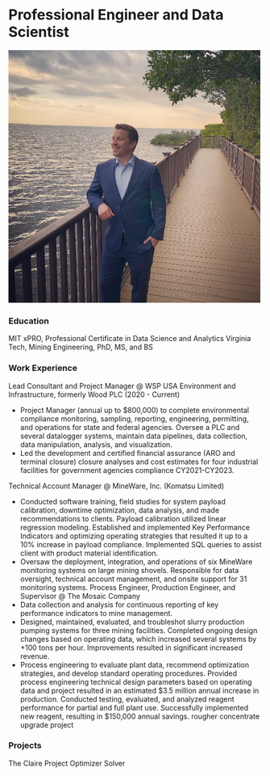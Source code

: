 # Professional Engineer and Data Scientist
![About](/assets/img/about.jpg)
### Education
MIT xPRO, Professional Certificate in Data Science and Analytics
Virginia Tech, Mining Engineering, PhD, MS, and BS

### Work Experience
Lead Consultant and Project Manager @ WSP USA Environment and Infrastructure, formerly Wood PLC (2020 - Current)
- Project Manager (annual up to $800,000) to complete environmental compliance monitoring, sampling, reporting, engineering, permitting, and operations for state and federal agencies. Oversee a PLC and several datalogger systems, maintain data pipelines, data collection, data manipulation, analysis, and visualization.
- Led the development and certified financial assurance (ARO and terminal closure) closure analyses and cost estimates for four industrial facilities for government agencies compliance CY2021-CY2023.

Technical Account Manager @ MineWare, Inc. (Komatsu Limited)
- Conducted software training, field studies for system payload calibration, downtime optimization, data analysis, and made recommendations to clients. Payload calibration utilized linear regression modeling. Established and implemented Key Performance Indicators and optimizing operating strategies that resulted it up to a 10% increase in payload compliance. Implemented SQL queries to assist client with product material identification. 
- Oversaw the deployment, integration, and operations of six MineWare monitoring systems on large mining shovels. Responsible for data oversight, technical account management, and onsite support for 31 monitoring systems. 
Process Engineer, Production Engineer, and Supervisor @ The Mosaic Company
- Data collection and analysis for continuous reporting of key performance indicators to mine management. 
- Designed, maintained, evaluated, and troubleshot slurry production pumping systems for three mining facilities. Completed ongoing design changes based on operating data, which increased several systems by +100 tons per hour. Improvements resulted in significant increased revenue.  
- Process engineering to evaluate plant data, recommend optimization strategies, and develop standard operating procedures. Provided process engineering technical design parameters based on operating data and project resulted in an estimated $3.5 million annual increase in production. Conducted testing, evaluated, and analyzed reagent performance for partial and full plant use. Successfully implemented new reagent, resulting in $150,000 annual savings. 
rougher concentrate upgrade project


### Projects
The Claire Project
Optimizer 
Solver

